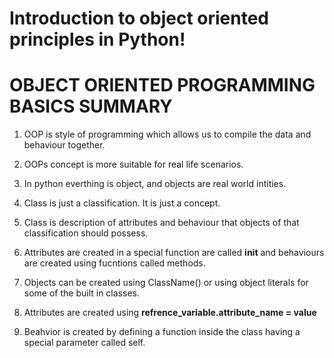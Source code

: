 # Introduction to object oriented principles in Python!

# OBJECT ORIENTED PROGRAMMING BASICS SUMMARY

1. OOP is style of programming which allows us to compile the data and behaviour together.

2. OOPs concept is more suitable for real life scenarios.

3. In python everthing is object, and objects are real world intities.

4. Class is just a classification. It is just a concept.

5. Class is description of attributes and behaviour that objects of that classification should possess.

6. Attributes are created in a special function are called __init__ and behaviours are created using fucntions called methods.

7. Objects can be created using ClassName() or using object literals for some of the built in classes.

8. Attributes are created using **refrence_variable.attribute_name = value**

9. Beahvior is created by defining a function inside the class having a special parameter called self.
